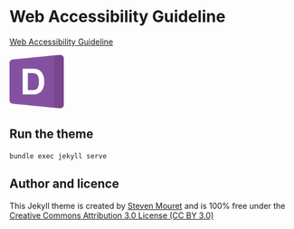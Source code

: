 # Web Accessibility Guideline

[Web Accessibility Guideline](https://stevenmouret.github.io/web-accessibility-guideline/)

<img src="./favicon.svg" width="96" alt="">

## Run the theme
```
bundle exec jekyll serve
```

## Author and licence
This Jekyll theme is created by [Steven Mouret](https://twitter.com/stevenmouret) and is 100% free under the [Creative Commons Attribution 3.0 License (CC BY 3.0)](http://creativecommons.org/licenses/by/3.0/)
